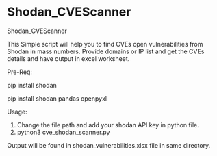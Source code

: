 # Shodan_CVEScanner
Shodan_CVEScanner

This Simple script will help you to find CVEs open vulnerabilities from Shodan in mass numbers. Provide domains or IP list and get the CVEs details and have output in excel worksheet. 

Pre-Req:

pip install shodan

pip install shodan pandas openpyxl

Usage:
1) Change the file path and add your shodan API key in python file.
2) python3 cve_shodan_scanner.py

Output will be found in shodan_vulnerabilities.xlsx file in same directory.
